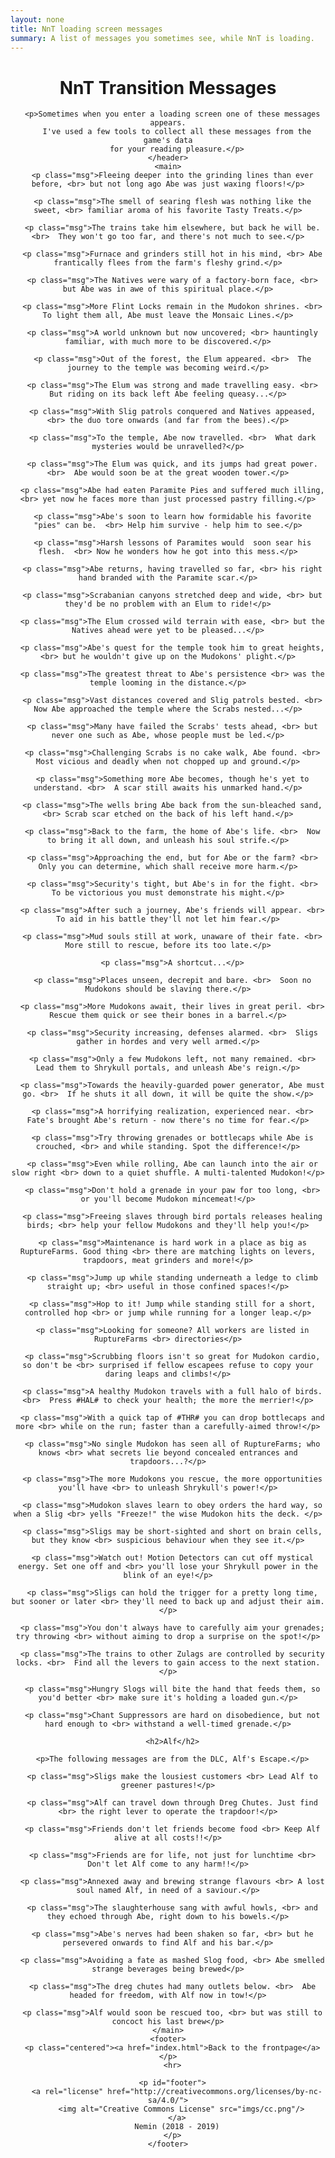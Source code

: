 ```yaml
---
layout: none
title: NnT loading screen messages
summary: A list of messages you sometimes see, while NnT is loading.
---
```


<html>
  <head>
    <link rel="stylesheet" href="style.css">
    <link rel="icon" href="favicon.ico">
    <title>Oddwords: NnT Transition Messages</title>
    <style>
      p.msg {
          background: black;
          border-radius: 12px;
          padding: 24px 0 24px 0;
          width: 38em;
          text-align: center;
          font-weight: bold;
          font-style: italic;
          color: #bcbcbc;
          margin: 12px auto;
      }
    </style>
  </head>
  <body>
    <header>
      <h1>NnT Transition Messages</h1>

      <p>Sometimes when you enter a loading screen one of these messages appears.
        I've used a few tools to collect all these messages from the game's data
        for your reading pleasure.</p>
    </header>
    <main>
      <p class="msg">Fleeing deeper into the grinding lines than ever before, <br> but not long ago Abe was just waxing floors!</p>

      <p class="msg">The smell of searing flesh was nothing like the sweet, <br> familiar aroma of his favorite Tasty Treats.</p>

      <p class="msg">The trains take him elsewhere, but back he will be. <br>  They won't go too far, and there's not much to see.</p>

      <p class="msg">Furnace and grinders still hot in his mind, <br> Abe frantically flees from the farm's fleshy grind.</p>

      <p class="msg">The Natives were wary of a factory-born face, <br> but Abe was in awe of this spiritual place.</p>

      <p class="msg">More Flint Locks remain in the Mudokon shrines. <br>  To light them all, Abe must leave the Monsaic Lines.</p>

      <p class="msg">A world unknown but now uncovered; <br> hauntingly familiar, with much more to be discovered.</p>

      <p class="msg">Out of the forest, the Elum appeared. <br>  The journey to the temple was becoming weird.</p>

      <p class="msg">The Elum was strong and made travelling easy. <br>  But riding on its back left Abe feeling queasy...</p>

      <p class="msg">With Slig patrols conquered and Natives appeased, <br> the duo tore onwards (and far from the bees).</p>

      <p class="msg">To the temple, Abe now travelled. <br>  What dark mysteries would be unravelled?</p>

      <p class="msg">The Elum was quick, and its jumps had great power. <br>  Abe would soon be at the great wooden tower.</p>

      <p class="msg">Abe had eaten Paramite Pies and suffered much illing, <br> yet now he faces more than just processed pastry filling.</p>

      <p class="msg">Abe's soon to learn how formidable his favorite "pies" can be.  <br> Help him survive - help him to see.</p>

      <p class="msg">Harsh lessons of Paramites would  soon sear his flesh.  <br> Now he wonders how he got into this mess.</p>

      <p class="msg">Abe returns, having travelled so far, <br> his right hand branded with the Paramite scar.</p>

      <p class="msg">Scrabanian canyons stretched deep and wide, <br> but they'd be no problem with an Elum to ride!</p>

      <p class="msg">The Elum crossed wild terrain with ease, <br> but the Natives ahead were yet to be pleased...</p>

      <p class="msg">Abe's quest for the temple took him to great heights, <br> but he wouldn't give up on the Mudokons' plight.</p>

      <p class="msg">The greatest threat to Abe's persistence <br> was the temple looming in the distance.</p>

      <p class="msg">Vast distances covered and Slig patrols bested. <br>  Now Abe approached the temple where the Scrabs nested...</p>

      <p class="msg">Many have failed the Scrabs' tests ahead, <br> but never one such as Abe, whose people must be led.</p>

      <p class="msg">Challenging Scrabs is no cake walk, Abe found. <br>  Most vicious and deadly when not chopped up and ground.</p>

      <p class="msg">Something more Abe becomes, though he's yet to understand. <br>  A scar still awaits his unmarked hand.</p>

      <p class="msg">The wells bring Abe back from the sun-bleached sand, <br> Scrab scar etched on the back of his left hand.</p>

      <p class="msg">Back to the farm, the home of Abe's life. <br>  Now to bring it all down, and unleash his soul strife.</p>

      <p class="msg">Approaching the end, but for Abe or the farm? <br>  Only you can determine, which shall receive more harm.</p>

      <p class="msg">Security's tight, but Abe's in for the fight. <br>  To be victorious you must demonstrate his might.</p>

      <p class="msg">After such a journey, Abe's friends will appear. <br>  To aid in his battle they'll not let him fear.</p>

      <p class="msg">Mud souls still at work, unaware of their fate. <br>  More still to rescue, before its too late.</p>

      <p class="msg">A shortcut...</p>

      <p class="msg">Places unseen, decrepit and bare. <br>  Soon no Mudokons should be slaving there.</p>

      <p class="msg">More Mudokons await, their lives in great peril. <br>  Rescue them quick or see their bones in a barrel.</p>

      <p class="msg">Security increasing, defenses alarmed. <br>  Sligs gather in hordes and very well armed.</p>

      <p class="msg">Only a few Mudokons left, not many remained. <br>  Lead them to Shrykull portals, and unleash Abe's reign.</p>

      <p class="msg">Towards the heavily-guarded power generator, Abe must go. <br>  If he shuts it all down, it will be quite the show.</p>

      <p class="msg">A horrifying realization, experienced near. <br>  Fate's brought Abe's return - now there's no time for fear.</p>

      <p class="msg">Try throwing grenades or bottlecaps while Abe is crouched, <br> and while standing. Spot the difference!</p>

      <p class="msg">Even while rolling, Abe can launch into the air or slow right <br> down to a quiet shuffle. A multi-talented Mudokon!</p>

      <p class="msg">Don't hold a grenade in your paw for too long, <br> or you'll become Mudokon mincemeat!</p>

      <p class="msg">Freeing slaves through bird portals releases healing birds; <br> help your fellow Mudokons and they'll help you!</p>

      <p class="msg">Maintenance is hard work in a place as big as RuptureFarms. Good thing <br> there are matching lights on levers, trapdoors, meat grinders and more!</p>

      <p class="msg">Jump up while standing underneath a ledge to climb straight up; <br> useful in those confined spaces!</p>

      <p class="msg">Hop to it! Jump while standing still for a short, controlled hop <br> or jump while running for a longer leap.</p>

      <p class="msg">Looking for someone? All workers are listed in RuptureFarms <br> directories</p>

      <p class="msg">Scrubbing floors isn't so great for Mudokon cardio, so don't be <br> surprised if fellow escapees refuse to copy your daring leaps and climbs!</p>

      <p class="msg">A healthy Mudokon travels with a full halo of birds. <br>  Press #HAL# to check your health; the more the merrier!</p>

      <p class="msg">With a quick tap of #THR# you can drop bottlecaps and more <br> while on the run; faster than a carefully-aimed throw!</p>

      <p class="msg">No single Mudokon has seen all of RuptureFarms; who knows <br> what secrets lie beyond concealed entrances and trapdoors...?</p>

      <p class="msg">The more Mudokons you rescue, the more opportunities you'll have <br> to unleash Shrykull's power!</p>

      <p class="msg">Mudokon slaves learn to obey orders the hard way, so when a Slig <br> yells "Freeze!" the wise Mudokon hits the deck. </p>

      <p class="msg">Sligs may be short-sighted and short on brain cells, but they know <br> suspicious behaviour when they see it.</p>

      <p class="msg">Watch out! Motion Detectors can cut off mystical energy. Set one off and <br> you'll lose your Shrykull power in the blink of an eye!</p>

      <p class="msg">Sligs can hold the trigger for a pretty long time, but sooner or later <br> they'll need to back up and adjust their aim.</p>

      <p class="msg">You don't always have to carefully aim your grenades; try throwing <br> without aiming to drop a surprise on the spot!</p>

      <p class="msg">The trains to other Zulags are controlled by security locks. <br>  Find all the levers to gain access to the next station.</p>

      <p class="msg">Hungry Slogs will bite the hand that feeds them, so you'd better <br> make sure it's holding a loaded gun.</p>

      <p class="msg">Chant Suppressors are hard on disobedience, but not hard enough to <br> withstand a well-timed grenade.</p>

      <h2>Alf</h2>

      <p>The following messages are from the DLC, Alf's Escape.</p>

      <p class="msg">Sligs make the lousiest customers <br> Lead Alf to greener pastures!</p>

      <p class="msg">Alf can travel down through Dreg Chutes. Just find <br> the right lever to operate the trapdoor!</p>

      <p class="msg">Friends don't let friends become food <br> Keep Alf alive at all costs!!</p>

      <p class="msg">Friends are for life, not just for lunchtime <br> Don't let Alf come to any harm!!</p>

      <p class="msg">Annexed away and brewing strange flavours <br> A lost soul named Alf, in need of a saviour.</p>

      <p class="msg">The slaughterhouse sang with awful howls, <br> and they echoed through Abe, right down to his bowels.</p>

      <p class="msg">Abe's nerves had been shaken so far, <br> but he persevered onwards to find Alf and his bar.</p>

      <p class="msg">Avoiding a fate as mashed Slog food, <br> Abe smelled strange beverages being brewed</p>

      <p class="msg">The dreg chutes had many outlets below. <br>  Abe headed for freedom, with Alf now in tow!</p>

      <p class="msg">Alf would soon be rescued too, <br> but was still to concoct his last brew</p>
    </main>
    <footer>
      <p class="centered"><a href="index.html">Back to the frontpage</a></p>
      <hr>

      <p id="footer">
        <a rel="license" href="http://creativecommons.org/licenses/by-nc-sa/4.0/">
          <img alt="Creative Commons License" src="imgs/cc.png"/>
        </a>
        Nemin (2018 - 2019)
      </p>
    </footer>
  </body>
</html>
